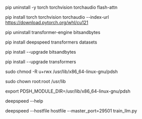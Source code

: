 pip uninstall -y torch torchvision torchaudio flash-attn

pip install torch torchvision torchaudio --index-url https://download.pytorch.org/whl/cu121

pip uninstall transformer-engine bitsandbytes

pip install deepspeed transformers datasets

pip install --upgrade bitsandbytes

pip install --upgrade transformers

sudo chmod -R u+rwx /usr/lib/x86_64-linux-gnu/pdsh

sudo chown root:root /usr/lib

export PDSH_MODULE_DIR=/usr/lib/x86_64-linux-gnu/pdsh

deepspeed --help

deepspeed --hostfile hostfile --master_port=29501 train_llm.py